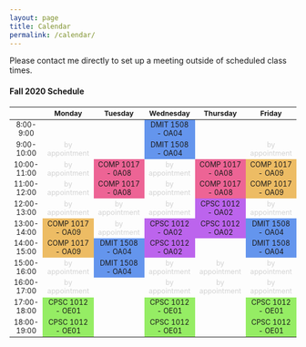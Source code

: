 ```yaml
---
layout: page
title: Calendar
permalink: /calendar/
---
```


Please contact me directly to set up a meeting outside of scheduled class times.

#### Fall 2020 Schedule

<html>
 <table style="font-size: 12.4px; text-align:center">
  <thead>
    <tr>
      <th></th>
      <th>Monday</th>
      <th>Tuesday</th>
      <th>Wednesday</th>
      <th>Thursday</th>
      <th>Friday</th>
    </tr>
  </thead>
  <tbody>
    <tr>
      <td style="text-align:center">8:00-9:00</td>
      <td></td>
      <td></td>
      <td style="background-color:#6495ed">DMIT 1508 - OA04</td>
      <td></td>
      <td></td>
    </tr>
    <tr>
      <td style="text-align:center">9:00-10:00</td>
      <td style="color:#d3d3d3">by appointment</td>
      <td></td>
      <td style="background-color:#6495ed">DMIT 1508 - OA04</td>
      <td></td>
      <td style="color:#d3d3d3">by appointment</td>
    </tr>
    <tr>
      <td style="text-align:center">10:00-11:00</td>
      <td style="color:#d3d3d3">by appointment</td>
      <td style="background-color:#ed6495">COMP 1017 - 0A08</td>
      <td style="color:#d3d3d3">by appointment</td>
      <td style="background-color:#ed6495">COMP 1017 - 0A08</td>
      <td style="background-color:#edbc64">COMP 1017 - OA09</td>
    </tr>
    <tr>
      <td style="text-align:center">11:00-12:00</td>
      <td style="color:#d3d3d3">by appointment</td>
      <td style="background-color:#ed6495">COMP 1017 - 0A08</td>
      <td style="color:#d3d3d3">by appointment</td>
      <td style="background-color:#ed6495">COMP 1017 - 0A08</td>
      <td style="background-color:#edbc64">COMP 1017 - OA09</td>
    </tr>
    <tr>
      <td style="text-align:center">12:00-13:00</td>
      <td style="color:#d3d3d3">by appointment</td>
      <td style="color:#d3d3d3">by appointment</td>
      <td style="color:#d3d3d3">by appointment</td>
      <td style="background-color:#bc64ed">CPSC 1012 - OA02</td>
      <td style="color:#d3d3d3">by appointment</td>
    </tr>
    <tr>
      <td style="text-align:center">13:00-14:00</td>
      <td style="background-color:#edbc64">COMP 1017 - OA09</td>
      <td style="color:#d3d3d3">by appointment</td>
      <td style="background-color:#bc64ed">CPSC 1012 - OA02</td>
      <td style="background-color:#bc64ed">CPSC 1012 - OA02</td>
      <td style="background-color:#6495ed">DMIT 1508 - OA04</td>
    </tr>
    <tr>
      <td style="text-align:center">14:00-15:00</td>
      <td style="background-color:#edbc64">COMP 1017 - OA09</td>
      <td style="background-color:#6495ed">DMIT 1508 - OA04</td>
      <td style="background-color:#bc64ed">CPSC 1012 - OA02</td>
      <td></td>
      <td style="background-color:#6495ed">DMIT 1508 - OA04</td>
    </tr>
    <tr>
      <td style="text-align:center">15:00-16:00</td>
      <td style="color:#d3d3d3">by appointment</td>
      <td style="background-color:#6495ed">DMIT 1508 - OA04</td>
      <td style="color:#d3d3d3">by appointment</td>
      <td style="color:#d3d3d3">by appointment</td>
      <td style="color:#d3d3d3">by appointment</td>
    </tr>
    <tr>
      <td style="text-align:center">16:00-17:00</td>
      <td style="color:#d3d3d3">by appointment</td>
      <td></td>
      <td style="color:#d3d3d3">by appointment</td>
      <td style="color:#d3d3d3">by appointment</td>
      <td style="color:#d3d3d3">by appointment</td>
    </tr>
    <tr>
      <td style="text-align:center">17:00-18:00</td>
      <td style="background-color:#95ed64">CPSC 1012 - OE01</td>
      <td></td>
      <td style="background-color:#95ed64">CPSC 1012 - OE01</td>
      <td></td>
      <td style="background-color:#95ed64">CPSC 1012 - OE01</td>
    </tr>
    <tr>
      <td style="text-align:center">18:00-19:00</td>
      <td style="background-color:#95ed64">CPSC 1012 - OE01</td>
      <td></td>
      <td style="background-color:#95ed64">CPSC 1012 - OE01</td>
      <td></td>
      <td style="background-color:#95ed64">CPSC 1012 - OE01</td>
    </tr>
  </tbody>
</table>
</html>
